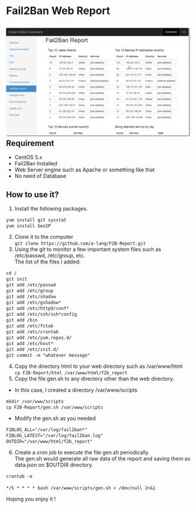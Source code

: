 Fail2Ban Web Report
================
![image](https://raw.githubusercontent.com/a-lang/F2B-Report/master/Screenshot.png)
Requirement
------------
* CentOS 5.x
* Fail2Ban Installed
* Web Server engine such as Apache or something like that
* No need of Database

How to use it?
---------------
1. Install the following packages.
 ```  
 yum install git sysstat
 yum install GeoIP
 ```
2. Clone it to the computer  
 `git clone https://github.com/a-lang/F2B-Report.git` 
3. Using the git to monitor a few important system files such as /etc/passwd, /etc/group, etc.  
 The list of the files I added:
 
 ```
 cd /  
 git init
 git add /etc/passwd
 git add /etc/group
 git add /etc/shadow
 git add /etc/gshadow*
 git add /etc/httpd/conf*
 git add /etc/ssh/ssh*config
 git add /bin
 git add /etc/fstab
 git add /etc/crontab
 git add /etc/yum.repos.d/
 git add /etc/host*
 git add /etc/init.d/ 
 git commit -m "whatever message" 
 ```
4. Copy the directory html to your web directory such as /var/www/html  
 `cp F2B-Report/html /var/www/html/f2b_report`
5. Copy the file gen.sh to any directory other than the web directory.
 - In this case, I created a directory /var/www/scripts
 ```
 mkdir /var/www/scripts
 cp F2B-Report/gen.sh /var/www/scripts 
 ```
 - Modify the gen.sh as you needed
 ```
 F2BLOG_ALL="/var/log/fail2ban*"
 F2BLOG_LATEST="/var/log/fail2ban.log"
 OUTDIR="/var/www/html/f2b_report"
 ```
6. Create a cron job to execute the file gen.sh periodically.  
 The gen.sh would generate all raw data of the report and saving them as data.json on $OUTDIR directory.
 ```
 crontab -e
 
 */5 * * * * bash /var/www/scripts/gen.sh > /dev/null 2>&1
 ```
Hoping you enjoy it !

